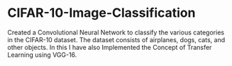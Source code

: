 # CIFAR-10-Image-Classification
Created  a Convolutional Neural Network to classify the  various categories in the CIFAR-10 dataset. 
The dataset consists of airplanes, dogs, cats, and other objects.
In this I have also Implemented the Concept of Transfer Learning using VGG-16.

